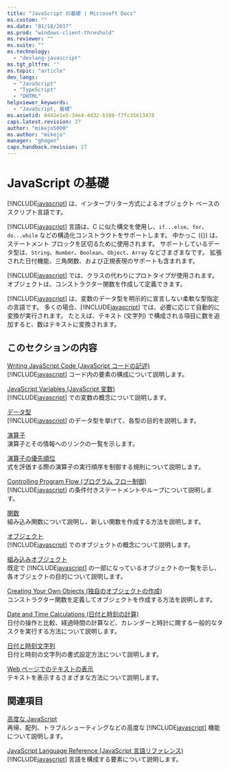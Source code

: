 ```yaml
---
title: "JavaScript の基礎 | Microsoft Docs"
ms.custom: ""
ms.date: "01/18/2017"
ms.prod: "windows-client-threshold"
ms.reviewer: ""
ms.suite: ""
ms.technology: 
  - "devlang-javascript"
ms.tgt_pltfrm: ""
ms.topic: "article"
dev_langs: 
  - "JavaScript"
  - "TypeScript"
  - "DHTML"
helpviewer_keywords: 
  - "JavaScript, 基礎"
ms.assetid: 0441e1e5-34e4-4d32-b188-f7fc35613478
caps.latest.revision: 27
author: "mikejo5000"
ms.author: "mikejo"
manager: "ghogen"
caps.handback.revision: 27
---
```

# JavaScript の基礎
[!INCLUDE[javascript](../javascript/includes/javascript-md.md)] は、インタープリター方式によるオブジェクト ベースのスクリプト言語です。  
  
 [!INCLUDE[javascript](../javascript/includes/javascript-md.md)] 言語は、C に似た構文を使用し、`if...else`、`for`、`do...while` などの構造化コンストラクトをサポートします。  中かっこ \({}\) は、ステートメント ブロックを区切るために使用されます。  サポートしているデータ型は、`String`、`Number`、`Boolean`、`Object`、`Array` などさまざまなです。  拡張された日付機能、三角関数、および正規表現のサポートも含まれます。  
  
 [!INCLUDE[javascript](../javascript/includes/javascript-md.md)] では、クラスの代わりにプロトタイプが使用されます。  オブジェクトは、コンストラクター関数を作成して定義できます。  
  
 [!INCLUDE[javascript](../javascript/includes/javascript-md.md)] は、変数のデータ型を明示的に宣言しない柔軟な型指定の言語です。  多くの場合、[!INCLUDE[javascript](../javascript/includes/javascript-md.md)] では、必要に応じて自動的に変換が実行されます。  たとえば、テキスト \(文字列\) で構成される項目に数を追加すると、数はテキストに変換されます。  
  
## このセクションの内容  
 [Writing JavaScript Code \(JavaScript コードの記述\)](../javascript/writing-javascript-code.md)  
 [!INCLUDE[javascript](../javascript/includes/javascript-md.md)] コード内の要素の構成について説明します。  
  
 [JavaScript Variables \(JavaScript 変数\)](../javascript/variables-javascript.md)  
 [!INCLUDE[javascript](../javascript/includes/javascript-md.md)] での変数の概念について説明します。  
  
 [データ型](../javascript/data-types-javascript.md)  
 [!INCLUDE[javascript](../javascript/includes/javascript-md.md)] のデータ型を挙げて、各型の目的を説明します。  
  
 [演算子](../javascript/operators-javascript.md)  
 演算子とその情報へのリンクの一覧を示します。  
  
 [演算子の優先順位](../javascript/operator-subtractprecedence-javascript.md)  
 式を評価する際の演算子の実行順序を制御する規則について説明します。  
  
 [Controlling Program Flow \(プログラム フロー制御\)](../javascript/controlling-program-flow-javascript.md)  
 [!INCLUDE[javascript](../javascript/includes/javascript-md.md)] の条件付きステートメントやループについて説明します。  
  
 [関数](../javascript/functions-javascript.md)  
 組み込み関数について説明し、新しい関数を作成する方法を説明します。  
  
 [オブジェクト](../javascript/objects-and-arrays-javascript.md)  
 [!INCLUDE[javascript](../javascript/includes/javascript-md.md)] でのオブジェクトの概念について説明します。  
  
 [組み込みオブジェクト](../javascript/intrinsic-objects-javascript.md)  
 既定で [!INCLUDE[javascript](../javascript/includes/javascript-md.md)] の一部になっているオブジェクトの一覧を示し、各オブジェクトの目的について説明します。  
  
 [Creating Your Own Objects \(独自のオブジェクトの作成\)](../javascript/creating-objects-javascript.md)  
 コンストラクター関数を定義してオブジェクトを作成する方法を説明します。  
  
 [Date and Time Calculations \(日付と時刻の計算\)](../javascript/calculating-dates-and-times-javascript.md)  
 日付の操作と比較、経過時間の計算など、カレンダーと時計に関する一般的なタスクを実行する方法について説明します。  
  
 [日付と時刻文字列](../javascript/date-and-time-strings-javascript.md)  
 日付と時刻の文字列の書式設定方法について説明します。  
  
 [Web ページでのテキストの表示](../javascript/displaying-text-in-a-webpage-javascript.md)  
 テキストを表示するさまざまな方法について説明します。  
  
## 関連項目  
 [高度な JavaScript](../javascript/advanced/advanced-javascript.md)  
 再帰、配列、トラブルシューティングなどの高度な [!INCLUDE[javascript](../javascript/includes/javascript-md.md)] 機能について説明します。  
  
 [JavaScript Language Reference \(JavaScript 言語リファレンス\)](../javascript/reference/javascript-reference.md)  
 [!INCLUDE[javascript](../javascript/includes/javascript-md.md)] 言語を構成する要素について説明します。